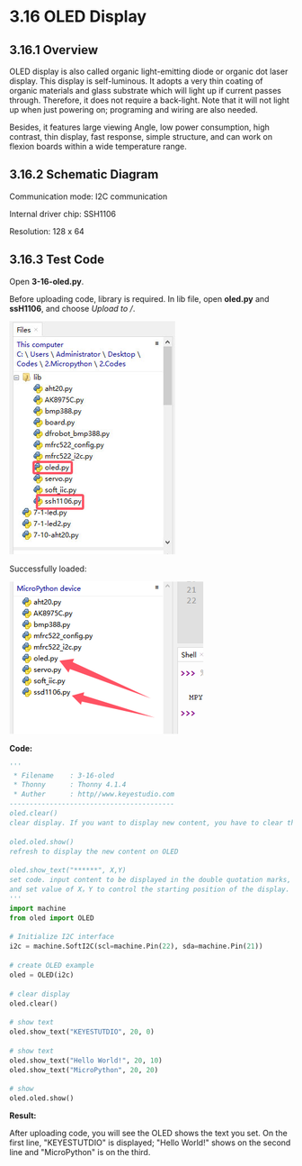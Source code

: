 # 3.16 OLED Display

## 3.16.1 Overview

OLED display is also called organic light-emitting diode or organic dot laser display. This display is self-luminous. It adopts a very thin coating of organic materials and glass substrate which will light up if current passes through. Therefore, it does not require a back-light. Note that it will not light up when just powering on; programing and wiring are also needed.

Besides, it features large viewing Angle, low power consumption, high contrast, thin display, fast response, simple structure, and can work on flexion boards within a wide temperature range.

##  3.16.2 Schematic Diagram

Communication mode: I2C communication

Internal driver chip: SSH1106

Resolution: 128 x 64

## 3.16.3 Test Code

Open **3-16-oled.py**.

Before uploading code, library is required. In lib file, open **oled.py** and **ssH1106**, and choose *Upload to /*.

![0](./media/7-16-1.png)

Successfully loaded:

![](./media/7-16-2.png)

**Code:** 

```python
'''
 * Filename    : 3-16-oled
 * Thonny      : Thonny 4.1.4
 * Auther      : http//www.keyestudio.com
-----------------------------------------
oled.clear()
clear display. If you want to display new content, you have to clear the last display; or the two content will be overlapped

oled.oled.show()
refresh to display the new content on OLED

oled.show_text("******", X,Y)
set code. input content to be displayed in the double quotation marks,
and set value of X，Y to control the starting position of the display.
'''
import machine
from oled import OLED

# Initialize I2C interface
i2c = machine.SoftI2C(scl=machine.Pin(22), sda=machine.Pin(21))

# create OLED example
oled = OLED(i2c)

# clear display
oled.clear()

# show text
oled.show_text("KEYESTUTDIO", 20, 0)

# show text
oled.show_text("Hello World!", 20, 10)
oled.show_text("MicroPython", 20, 20)

# show
oled.oled.show()

```

**Result:**

After uploading code, you will see the OLED shows the text you set. On the first line, "KEYESTUTDIO" is displayed; "Hello World!" shows on the second line and "MicroPython" is on the third.

